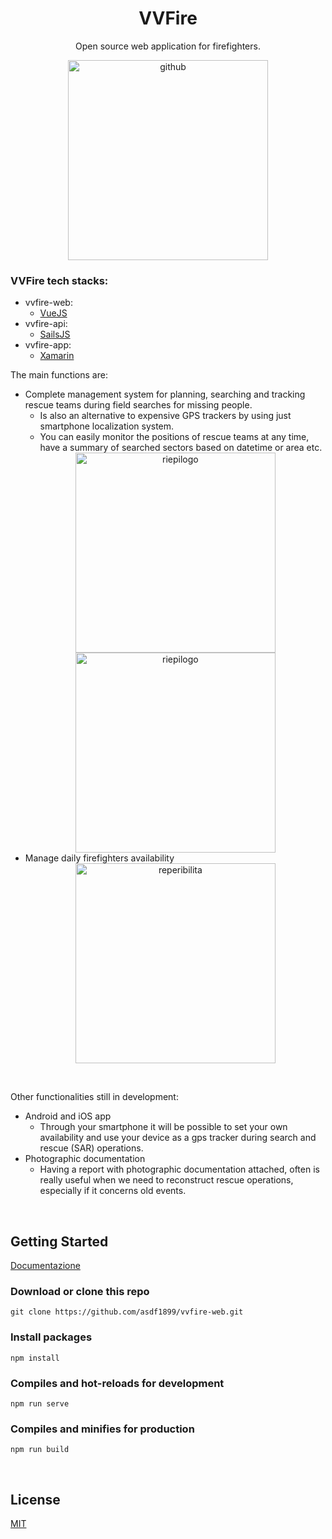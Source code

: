 <div align="center">
  <h1>VVFire</h1>
  <p>Open source web application for firefighters.</p>
  <img src="https://anasaraid.me/hosting/gitfire.jpg" alt="github" align="center" width="320px" />
</div>

### VVFire tech stacks:
- vvfire-web:
    - [VueJS](https://vuejs.org/)
- vvfire-api:
    - [SailsJS](https://sailsjs.com/)
- vvfire-app:
    - [Xamarin](https://dotnet.microsoft.com/apps/xamarin)

The main functions are:
- Complete management system for planning, searching and tracking rescue teams during field searches for missing people.
    - Is also an alternative to expensive GPS trackers by using just smartphone localization system.
    - You can easily monitor the positions of rescue teams at any time, have a summary of searched sectors based on datetime or area etc.
    <div align="center">
      <img src="https://anasaraid.me/hosting/ricerche.png" alt="riepilogo" align="center" width="320px" />
      <img src="https://anasaraid.me/hosting/riepilogo2.png" alt="riepilogo" align="center" width="320px" />
    </div>
-  Manage daily firefighters availability
    <div align="center">
      <img src="https://anasaraid.me/hosting/reperibilita.png" alt="reperibilita" align="center" width="320px" />
    </div>
    
<br>

Other functionalities still in development:
- Android and iOS app
    - Through your smartphone it will be possible to set your own availability and use your device as a gps tracker during search and rescue (SAR) operations.
- Photographic documentation
    - Having a report with photographic documentation attached, often is really useful when we need to reconstruct rescue operations, especially if it concerns old events.


<br>


## Getting Started

[Documentazione](https://github.com/asdf1899/vvfire-web/blob/master/Documentazione.md)

### Download or clone this repo
```
git clone https://github.com/asdf1899/vvfire-web.git
```
### Install packages
```
npm install
```

### Compiles and hot-reloads for development
```
npm run serve
```

### Compiles and minifies for production
```
npm run build
```

<br>

## License
[MIT](https://github.com/asdf1899/vvfire-web/blob/master/LICENSE.md)
